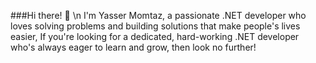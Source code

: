 ###Hi there! 👋 \n
I'm Yasser Momtaz, 
    a passionate .NET developer who loves solving problems and building solutions that make people's lives easier,
    If you're looking for a dedicated, hard-working .NET developer who's always eager to learn and grow, then look no further!


